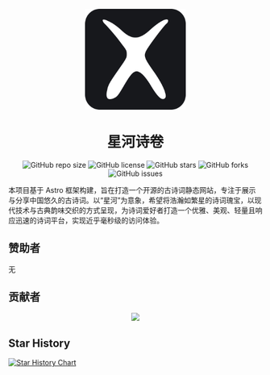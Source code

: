 <p align="center">
    <img src="./public/logo.png" alt="logo" style="height: 200px; width:200px;"/>
</p>

<h1 align="center">星河诗卷</h1>

<div align="center">

![GitHub repo size](https://img.shields.io/github/repo-size/ethanbox/xingheshijuan)
![GitHub license](https://img.shields.io/github/license/ethanbox/xingheshijuan)
![GitHub stars](https://img.shields.io/github/stars/ethanbox/xingheshijuan?style=social)
![GitHub forks](https://img.shields.io/github/forks/ethanbox/xingheshijuan?style=social)
![GitHub issues](https://img.shields.io/github/issues/ethanbox/xingheshijuan)

</div>

本项目基于 Astro 框架构建，旨在打造一个开源的古诗词静态网站，专注于展示与分享中国悠久的古诗词。以“星河”为意象，希望将浩瀚如繁星的诗词瑰宝，以现代技术与古典韵味交织的方式呈现，为诗词爱好者打造一个优雅、美观、轻量且响应迅速的诗词平台，实现近乎毫秒级的访问体验。

## 赞助者

无

## 贡献者

<div align="center">
    <a href="https://github.com/ethanbox/xingheshijuan/graphs/contributors">
        <img src="https://contrib.rocks/image?repo=ethanbox/xingheshijuan" />
    </a>
</div>


## Star History

[![Star History Chart](https://starchart.cc/ethanbox/xingheshijuan.svg)](https://starchart.cc/ethanbox/xingheshijuan)